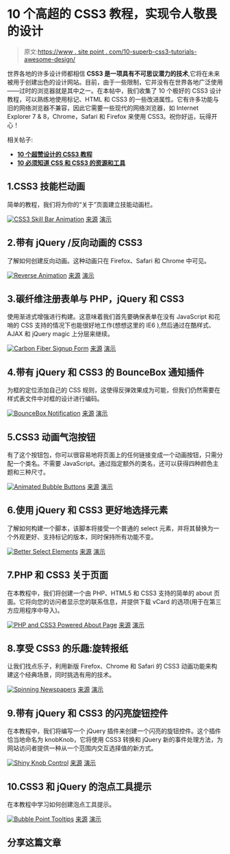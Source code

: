 # 10 个高超的 CSS3 教程，实现令人敬畏的设计

> 原文:[https://www . site point . com/10-superb-css3-tutorials-awesome-design/](https://www.sitepoint.com/10-superb-css3-tutorials-awesome-design/)

世界各地的许多设计师都相信 **CSS3 是一项具有不可思议潜力的技术**,它将在未来被用于创建出色的设计网站。目前，由于一些限制，它并没有在世界各地广泛使用——过时的浏览器就是其中之一。在本帖中，我们收集了 10 个极好的 CSS3 设计教程，可以熟练地使用标记、HTML 和 CSS3 的一些改进属性。它有许多功能与旧的网络浏览器不兼容，因此它需要一些现代的网络浏览器，如 Internet Explorer 7 & 8，Chrome，Safari 和 Firefox 来使用 CSS3。祝你好运，玩得开心！

相关帖子:

*   [**10 个超赞设计的 CSS3 教程**](http://www.jquery4u.com/page-layout/10-superb-css3-tutorials-awesome-design/)
*   [**10 必须知道 CSS 和 CSS3 的资源和工具**](http://www.jquery4u.com/dynamic-css-2/10-css-css3-resources-tools/)

## 1.CSS3 技能栏动画

简单的教程，我们将为你的“关于”页面建立技能动画栏。

 [![CSS3 Skill Bar Animation](../Images/1687d037c9a422f1457ffe9606044735.png)](http://www.alessioatzeni.com/blog/css3-skill-bar-animation/) 
[来源](http://www.alessioatzeni.com/blog/css3-skill-bar-animation/)
[演示](http://www.alessioatzeni.com/wp-content/tutorials/html-css/CSS3-Skill-Bar-Animation/index.html)

## 2.带有 jQuery /反向动画的 CSS3

了解如何创建反向动画。这种动画只在 Firefox、Safari 和 Chrome 中可见。

 [![Reverse Animation](../Images/7c05a502b3ba0268764eec716abd4576.png)](http://www.alessioatzeni.com/blog/css3-with-jquery-reverse-animation/) 
[来源](http://www.alessioatzeni.com/blog/css3-with-jquery-reverse-animation/)
[演示](http://www.alessioatzeni.com/wp-content/tutorials/html-css/CSS3-Reverse-Animation/index.html)

## 3.碳纤维注册表单与 PHP，jQuery 和 CSS3

使用渐进式增强进行构建。这意味着我们首先要确保表单在没有 JavaScript 和花哨的 CSS 支持的情况下也能很好地工作(想想这里的 IE6 ),然后通过在酷样式、AJAX 和 jQuery magic 上分层来继续。

 [![Carbon Fiber Signup Form ](../Images/1c818da7af0f718d97c58e06e7af39f3.png)](http://tutorialzine.com/2010/04/carbon-signup-form/) 
[来源](http://tutorialzine.com/2010/04/carbon-signup-form/)
[演示](http://demo.tutorialzine.com/2010/04/carbon-signup-form/demo.html)

## 4.带有 jQuery 和 CSS3 的 BounceBox 通知插件

为框的定位添加自己的 CSS 规则，这使得反弹效果成为可能，但我们仍然需要在样式表文件中对框的设计进行编码。

 [![BounceBox Notification ](../Images/d5f79ab90203dee8431a2947035ce132.png)](http://tutorialzine.com/2010/05/bounce-in-box-plugin-jquery/) 
[来源](http://tutorialzine.com/2010/05/bounce-in-box-plugin-jquery/)
[演示](http://demo.tutorialzine.com/2010/05/bounce-in-box-plugin-jquery/demo.html)

## 5.CSS3 动画气泡按钮

有了这个按钮包，你可以很容易地将页面上的任何链接变成一个动画按钮，只需分配一个类名。不需要 JavaScript。通过指定额外的类名，还可以获得四种颜色主题和三种尺寸。

 [![Animated Bubble Buttons](../Images/54367a7d00501b9118e85d064e516b97.png)](http://tutorialzine.com/2010/10/css3-animated-bubble-buttons/) 
[来源](http://tutorialzine.com/2010/10/css3-animated-bubble-buttons/)
[演示](http://demo.tutorialzine.com/2010/10/css3-animated-bubble-buttons/css3-buttons.html)

## 6.使用 jQuery 和 CSS3 更好地选择元素

了解如何构建一个脚本，该脚本将接受一个普通的 select 元素，并将其替换为一个外观更好、支持标记的版本，同时保持所有功能不变。

 [![Better Select Elements](../Images/ccbb1291b6cb7914658fc2d225c14cb7.png)](http://tutorialzine.com/2010/11/better-select-jquery-css3/) 
[来源](http://tutorialzine.com/2010/11/better-select-jquery-css3/)
[演示](http://demo.tutorialzine.com/2010/11/better-select-jquery-css3/select-jquery.html)

## 7.PHP 和 CSS3 关于页面

在本教程中，我们将创建一个由 PHP、HTML5 和 CSS3 支持的简单的 about 页面。它将向您的访问者显示您的联系信息，并提供下载 vCard 的选项(用于在第三方应用程序中导入)。

 [![PHP and CSS3 Powered About Page](../Images/006bbb5d52f3a2847d6af022956083e0.png)](http://tutorialzine.com/2011/07/about-page-vcard-php-css/) 
[来源](http://tutorialzine.com/2011/07/about-page-vcard-php-css/)
[演示](http://demo.tutorialzine.com/2011/07/about-page-vcard-php-css/)

## 8.享受 CSS3 的乐趣:旋转报纸

让我们找点乐子，利用新版 Firefox、Chrome 和 Safari 的 CSS3 动画功能来构建这个经典场景，同时挑选有用的技术。

 [![Spinning Newspapers](../Images/14f42f182db307c1b9fa522220365f7c.png)](http://tutorialzine.com/2011/07/spinning-newspaper-effect-css3/) 
[来源](http://tutorialzine.com/2011/07/spinning-newspaper-effect-css3/)
[演示](http://demo.tutorialzine.com/2011/07/spinning-newspaper-effect-css3/)

## 9.带有 jQuery 和 CSS3 的闪亮旋钮控件

在本教程中，我们将编写一个 jQuery 插件来创建一个闪亮的旋钮控件。这个插件恰当地命名为 knobKnob，它将使用 CSS3 转换和 jQuery 新的事件处理方法，为网站访问者提供一种从一个范围内交互选择值的新方式。

 [![Shiny Knob Control](../Images/c7adc33aa9d71f8b09061a7bb48329c9.png)](http://tutorialzine.com/2011/11/pretty-switches-css3-jquery/) 
[来源](http://tutorialzine.com/2011/11/pretty-switches-css3-jquery/)
[演示](http://demo.tutorialzine.com/2011/11/pretty-switches-css3-jquery/)

## 10.CSS3 和 jQuery 的泡点工具提示

在本教程中学习如何创建泡点工具提示。

 [![Bubble Point Tooltips](../Images/5796c2a2b7cbcd9a5c1e703b2e22187c.png)](http://css-tricks.com/bubble-point-tooltips-with-css3-jquery/) 
[来源](http://css-tricks.com/bubble-point-tooltips-with-css3-jquery/)
[演示](http://css-tricks.com/examples/CSS3Tooltips/)

## 分享这篇文章